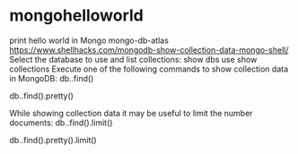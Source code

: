 # mongohelloworld
print hello world in Mongo
mongo-db-atlas
https://www.shellhacks.com/mongodb-show-collection-data-mongo-shell/
Select the database to use and list collections:
show dbs
use
show collections
Execute one of the following commands to show collection data in MongoDB:
db..find()

db..find().pretty()

While showing collection data it may be useful to limit the number documents:
db..find().limit()

db..find().pretty().limit()
